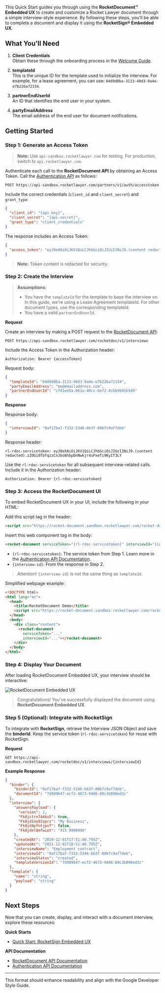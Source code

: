 This Quick Start guides you through using the **RocketDocument™ Embedded UX** to create and customize a Rocket Lawyer document through a simple interview-style experience. By following these steps, you'll be able to complete a document and display it using the **RocketSign® Embedded UX**.


## What You'll Need

1. **Client Credentials**  
   Obtain these through the onboarding process in the [Welcome Guide](welcome-guide).

2. **templateId**  
   This is the unique ID for the template used to initialize the interview. For example, for a lease agreement, you can use: `04d9d0ba-3113-40d3-9a4e-e7b226a72154`.

3. **partnerEndUserId**  
   An ID that identifies the end user in your system.

4. **partyEmailAddress**  
   The email address of the end user for document notifications.

## Getting Started

### Step 1: Generate an Access Token

> **Note:** Use `api-sandbox.rocketlawyer.com` for testing. For production, switch to `api.rocketlawyer.com`.

Authenticate each call to the **RocketDocument API** by obtaining an Access Token. Call the [Authentication API](/docs/partner-auth-service-product-sandbox/1/routes/accesstoken/post) as follows:

```http
POST https://api-sandbox.rocketlawyer.com/partners/v1/auth/accesstoken
```

Include the correct credentials (`client_id` and `client_secret`) and `grant_type`:

```json
{
  "client_id": "{api-key}",
  "client_secret": "{api-secret}",
  "grant_type": "client_credentials"
}
```

The response includes an Access Token:

```json
{
  "access_token": "eyJ0eXAiOiJKV1QiLCJhbGciOiJIUzI1NiJ9.(content redacted).tBX73KTTjopBSRDL0cIBt3EK_DcA3Jc9KKonbpBn6HE"
}
```

> **Note:** Token content is redacted for security.

### Step 2: Create the Interview

> **Assumptions:**
> - You have the `templateId` for the template to base the interview on. In this guide, we're using a Lease Agreement templateId. For other document types, use the corresponding templateId.
> - You have a valid `partnerEndUserId`.

**Request**

Create an interview by making a POST request to the [RocketDocument API](/docs/rocketdoc-api-product-sandbox/1/routes/interviews/post):

```http
POST https://api-sandbox.rocketlawyer.com/rocketdoc/v1/interviews
```

Include the Access Token in the Authorization header:

```http
Authorization: Bearer {accessToken}
```

Request body:

```json
{
  "templateId": "04d9d0ba-3113-40d3-9a4e-e7b226a72154",
  "partyEmailAddress": "me@emailaddress.com",
  "partnerEndUserId": "cfd1ee5a-061a-40cc-be72-8cbb9945b5d9"
}
```

**Response**

Response body:

```json
{
  "interviewId": "0af17ba7-f332-5346-bb3f-00b7c9af7deb"
}
```

Response header:

```http
rl-rdoc-servicetoken: eyJ0eXAiOiJKV1QiLCJhbGciOiJIUzI1NiJ9.(content redacted).zZOGi0TbfqzzCnJbo8hbpDnNwkjr4sPxeTi9KyIT3LY
```

Use the `rl-rdoc-servicetoken` for all subsequent interview-related calls. Include it in the Authorization header:

```http
Authorization: Bearer {rl-rdoc-servicetoken}
```

### Step 3: Access the RocketDocument UI

To embed RocketDocument UX in your UI, include the following in your HTML:

Add this script tag in the header:

```html
<script src="https://rocket-document.sandbox.rocketlawyer.com/rocket-document.js"></script>
```

Insert this web component tag in the body:

```html
<rocket-document serviceToken="{rl-rdoc-servicetoken}" interviewId="{interview-id}"></rocket-document>
```

- `{rl-rdoc-servicetoken}`: The service token from Step 1. Learn more in the [Authentication API Documentation](/docs/partner-auth-service-product-sandbox/1/overview).
- `{interview-id}`: From the response in Step 2.

> Attention! `{interview-id}` is not the same thing as `templateId`.

Simplified webpage example:

```html
<!DOCTYPE html>
<html lang="en">
  <head>
    <title>RocketDocument Demo</title>
    <script src="https://rocket-document.sandbox.rocketlawyer.com/rocket-document.js"></script>
  </head>
  <body>
    <div class="content">
      <rocket-document 
        serviceToken="..." 
        interviewId="..."></rocket-document>
    </div>
  </body>
</html>
```

### Step 4: Display Your Document

After loading RocketDocument Embedded UX, your interview should be interactive:

![RocketDocument Embedded UX](https://rl-cicdv2-apigee-public-prod.apigee.io/files/RocketDocument-Embedded-Mobile.png)

> Congratulations! You've successfully displayed the document using **RocketDocument Embedded UX**.

### Step 5 (Optional): Integrate with **RocketSign**

To integrate with **RocketSign**, retrieve the Interview JSON Object and save the **binderId**. Keep the service token (`rl-rdoc-servicetoken`) for reuse with RocketSign.

**Request**

```http
GET https://api-sandbox.rocketlawyer.com/rocketdoc/v1/interviews/{interviewId}
```

**Example Response**

```json
{
  "binder": {
    "binderId": "0af17ba7-f332-5346-bb3f-00b7c9af7deb",
    "documentId": "7d989647-ecf2-4673-9486-80c3b890ed3c"
  },
  "interview": {
    "answersPayload": {
      "version": 2,
      "Fk8jctrn744ku5": true,
      "Fk8jd1no93zprz": "My Business",
      "Fk8jd4pfntjpvf": false,
      "Fk8jdel8mfwiot": "415 9999999"
    },
    "createdAt": "2020-12-01T17:51:40.795Z",
    "updatedAt": "2021-12-01T18:51:40.795Z",
    "interviewName": "Employment contract",
    "interviewId": "0af17ba7-f332-5346-bb3f-00b7c9af7deb",
    "interviewStatus": "created",
    "templateVersionId": "7d989647-ecf2-4673-9486-80c3b890ed3c"
  },
  "template": {
    "name": "string",
    "payload": "string"
  }
}
```

## Next Steps

Now that you can create, display, and interact with a document interview, explore these resources:

**Quick Starts**
- [Quick Start: RocketSign Embedded UX](rocketsign-embedded-ux)

**API Documentation**
- [RocketDocument API Documentation](/docs/rocketdoc-api-product-sandbox/1/overview)
- [Authentication API Documentation](/docs/partner-auth-service-product-sandbox/1/overview)

---

This format should enhance readability and align with the Google Developer Style Guide.
